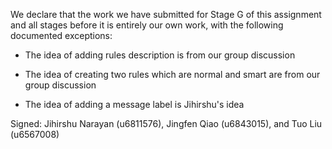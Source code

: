 We declare that the work we have submitted for Stage G of this assignment and all stages before it is entirely our own work, with the following documented exceptions:

* The idea of adding rules description is from our group discussion

* The idea of creating two rules which are normal and smart are from our group discussion

* The idea of adding a message label is Jihirshu's idea

Signed: Jihirshu Narayan (u6811576), Jingfen Qiao (u6843015), and Tuo Liu (u6567008)